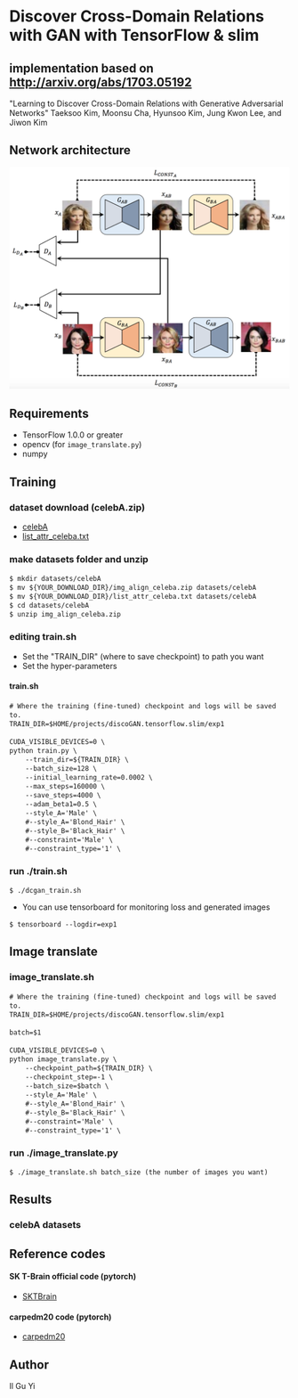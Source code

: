 # Discover Cross-Domain Relations with GAN with TensorFlow & slim
##  implementation based on http://arxiv.org/abs/1703.05192

  "Learning to Discover Cross-Domain Relations
    with Generative Adversarial Networks"
  Taeksoo Kim, Moonsu Cha, Hyunsoo Kim, Jung Kwon Lee, and Jiwon Kim

## Network architecture
![model](assets/DiscoGANs.png)


## Requirements
* TensorFlow 1.0.0 or greater
* opencv (for `image_translate.py`)
* numpy

## Training
### dataset download (celebA.zip)
* [celebA](https://www.dropbox.com/s/vd0nuybgvo9uvx0/celebA_tfrecords.zip?dl=1)
* [list_attr_celeba.txt](https://www.dropbox.com/s/3ahr57qurzdwv3v/list_attr_celeba.txt?dl=1)

### make datasets folder and unzip
```shell
$ mkdir datasets/celebA
$ mv ${YOUR_DOWNLOAD_DIR}/img_align_celeba.zip datasets/celebA
$ mv ${YOUR_DOWNLOAD_DIR}/list_attr_celeba.txt datasets/celebA
$ cd datasets/celebA
$ unzip img_align_celeba.zip
```

### editing train.sh
* Set the "TRAIN_DIR" (where to save checkpoint) to path you want
* Set the hyper-parameters

#### train.sh
```shell
# Where the training (fine-tuned) checkpoint and logs will be saved to.
TRAIN_DIR=$HOME/projects/discoGAN.tensorflow.slim/exp1

CUDA_VISIBLE_DEVICES=0 \
python train.py \
    --train_dir=${TRAIN_DIR} \
    --batch_size=128 \
    --initial_learning_rate=0.0002 \
    --max_steps=160000 \
    --save_steps=4000 \
    --adam_beta1=0.5 \
    --style_A='Male' \
    #--style_A='Blond_Hair' \
    #--style_B='Black_Hair' \
    #--constraint='Male' \
    #--constraint_type='1' \
```

### run ./train.sh
```shell
$ ./dcgan_train.sh
```
* You can use tensorboard for monitoring loss and generated images
```shell
$ tensorboard --logdir=exp1
```

## Image translate
### image_translate.sh
```shell
# Where the training (fine-tuned) checkpoint and logs will be saved to.
TRAIN_DIR=$HOME/projects/discoGAN.tensorflow.slim/exp1

batch=$1

CUDA_VISIBLE_DEVICES=0 \
python image_translate.py \
    --checkpoint_path=${TRAIN_DIR} \
    --checkpoint_step=-1 \
    --batch_size=$batch \
    --style_A='Male' \
    #--style_A='Blond_Hair' \
    #--style_B='Black_Hair' \
    #--constraint='Male' \
    #--constraint_type='1' \
```

### run ./image_translate.py
```shell
$ ./image_translate.sh batch_size (the number of images you want)
```

## Results
### celebA datasets



## Reference codes
#### SK T-Brain official code (pytorch)
* [SKTBrain](https://github.com/SKTBrain/DiscoGAN)
#### carpedm20 code (pytorch)
* [carpedm20](https://github.com/carpedm20/DiscoGAN-pytorch)

## Author
  Il Gu Yi
